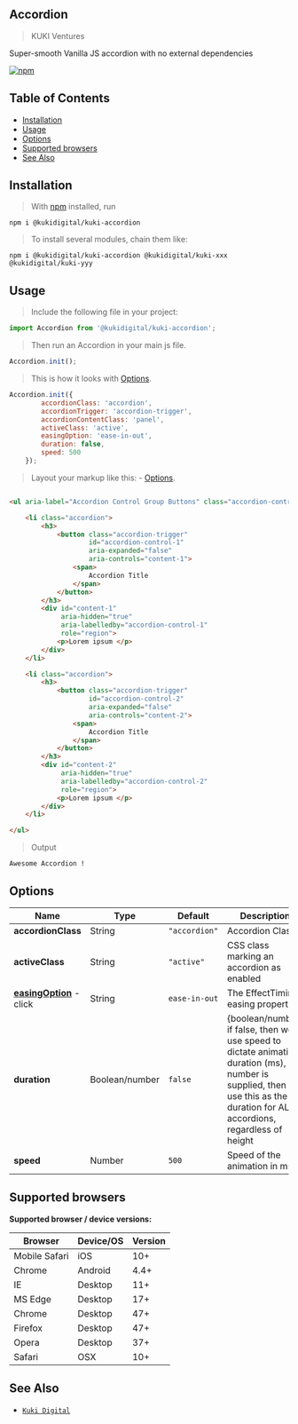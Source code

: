 ## Accordion

> KUKI Ventures

Super-smooth Vanilla JS accordion with no external dependencies

[![npm](https://img.shields.io/badge/npm-1.1.3-green.svg)](https://www.npmjs.com/package/@kukidigital/kuki-accordion)


## Table of Contents


- [Installation](#installation)
- [Usage](#usage)
- [Options](#options)
- [Supported browsers](#supported-browsers)
- [See Also](#see-also)



## Installation

> With [npm](https://npmjs.org/) installed, run

```shell
npm i @kukidigital/kuki-accordion
```

> To install several modules, chain them like:

```shell
npm i @kukidigital/kuki-accordion @kukidigital/kuki-xxx @kukidigital/kuki-yyy
```

## Usage

> Include the following file in your project:

```js
import Accordion from '@kukidigital/kuki-accordion';
```

> Then run an Accordion in your main js file.

```js
Accordion.init();
```

> This is how it looks with [Options](#options).

```js
Accordion.init({
        accordionClass: 'accordion',
        accordionTrigger: 'accordion-trigger',
        accordionContentClass: 'panel',
        activeClass: 'active',
        easingOption: 'ease-in-out',
        duration: false,
        speed: 500
    });
```

> Layout your markup like this: - [Options](#options).

```html

<ul aria-label="Accordion Control Group Buttons" class="accordion-controls">

    <li class="accordion">
        <h3>
            <button class="accordion-trigger"
                    id="accordion-control-1"
                    aria-expanded="false"
                    aria-controls="content-1">
                <span>
                    Accordion Title
                </span>
            </button>
        </h3>
        <div id="content-1"
             aria-hidden="true"
             aria-labelledby="accordion-control-1"
             role="region">
            <p>Lorem ipsum </p>
        </div>
    </li>

    <li class="accordion">
        <h3>
            <button class="accordion-trigger"
                    id="accordion-control-2"
                    aria-expanded="false"
                    aria-controls="content-2">
                <span>
                    Accordion Title
                </span>
            </button>
        </h3>
        <div id="content-2"
             aria-hidden="true"
             aria-labelledby="accordion-control-2"
             role="region">
            <p>Lorem ipsum </p>
        </div>
    </li>

</ul>


```


> Output

```
Awesome Accordion !
```
Options
----------------------------------------------------------------
| Name                                             | Type     | Default          | Description                                                     |
|--------------------------------------------------|----------|------------------|-----------------------------------------------------------------|
| **accordionClass**                             | String   | `"accordion"`    | Accordion Class                     |
| **activeClass**                                 | String   | `"active"`       | CSS class marking an accordion as enabled                     |
| [**easingOption**](https://developer.mozilla.org/en-US/docs/Web/API/EffectTiming/easing) - click   | String   | `ease-in-out`              | The EffectTiming easing property                             |
| **duration**                                     | Boolean/number  | `false`          | {boolean/number} if false, then we use speed to dictate animation duration (ms), if a number is supplied, then we use this as the duration for ALL accordions, regardless of height         |
| **speed**              | Number  | `500`          | Speed of the animation in ms        |


## Supported browsers

**Supported browser / device versions:**

| Browser       | Device/OS | Version |
| ------------- | --------- | ------- |
| Mobile Safari | iOS       | 10+     |
| Chrome        | Android   | 4.4+    |
| IE            | Desktop   | 11+     |
| MS Edge       | Desktop   | 17+     |
| Chrome        | Desktop   | 47+     |
| Firefox       | Desktop   | 47+     |
| Opera         | Desktop   | 37+     |
| Safari        | OSX       | 10+     |


## See Also

- [`Kuki Digital`](https://www.npmjs.com/settings/kukidigital/packages)
